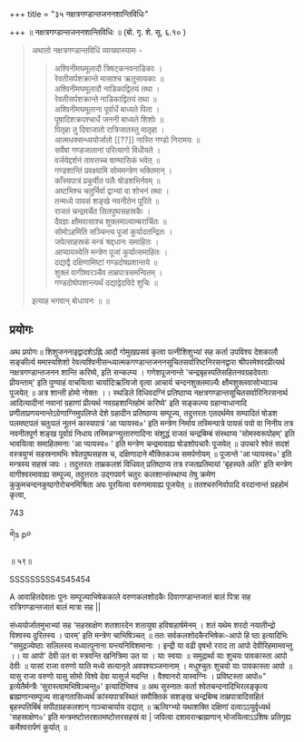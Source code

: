+++
title = "३५ नक्षत्रगण्डान्तजननशान्तिविधिः"

+++
॥ नक्षत्रगण्डान्तजननशान्तिविधिः ॥ (बो. गृ. शे. सू. ६.१० ) 

> अथातो नक्षत्रगण्डान्तविधिं व्याख्यास्यामः -
>
>> अश्विनीमघमूलादौ त्रिषट्कनवनाडिकाः ।  
रेवतीसर्पशक्रान्ते मासाश्च ऋतुसायकाः ॥  
अश्विनीमघमूलादौ नाडिकाद्वितयं तथा ।  
रेवतीसर्पशक्रान्ते नाडिकाद्वितयं तथा ॥  
अश्विनीमघमूलाना पूर्वार्धे बाध्यते पिता ।  
पूषादिशक्रपश्चार्धे जननी बाध्यते शिशोः ॥  
पितृहा तु दिवाजातो रात्रिजातस्तु मातृहा ।  
आत्मधक्सन्ध्ययोर्जातो [[??]] नास्ति गण्डो निरामयः ॥  
सर्वेषां गण्डजातानां परित्यागो विधीयते ।  
वर्जयेद्दर्शनं तावत्तच्च षाण्मासिकं भवेत् ॥  
गण्डशान्तिं प्रवक्ष्यामि सोममन्त्रेण भक्तिमान् ।  
काँस्यपात्रं प्रकुर्वीत पलैः षोडशभिर्नवम् ॥  
अष्टभिश्च चतुर्भिर्वा द्वाभ्यां वा शोभनं तथा ।  
तन्मध्ये पायसं शङ्खे नवनीतेन पूरिते ॥  
राजतं चन्द्रमर्चेत सितपुष्पसहस्रकैः ।  
दैवज्ञः क्षौमवासाश्च शुक्लमाल्याम्बरार्चितः ॥  
सोमोऽहमिति सञ्चिन्त्य पूजां कुर्यादतन्द्रितः ।  
जपेत्साहस्रकं मन्त्रं श्रद्दधानः समाहितः ।  
आप्यायस्वेति मन्त्रेण पूजां कुर्यात्समाहितः ।  
दद्याद्वै दक्षिणामिष्टां गण्डदोषप्रशान्तये ॥  
शुक्लं वागीश्वरञ्चैव ताम्रपात्रसमन्वितम् ।  
गण्डदोषोपशान्त्यर्थं दद्याद्वेदविदे शुचिः ॥ 
>
> इत्याह भगवान् बोधायनः ॥ ॥

## प्रयोगः

अथ प्रयोगः॥ शिशुजननाइद्वादशेऽह्नि आदौ गोमुखप्रसवं कृत्वा पत्नीशिशुभ्यां सह कर्ता उपविश्य देशकालौ सङ्कीर्त्य ममास्यशिशो रेवत्यश्विनीसन्ध्यात्मकगण्डान्तजननसूचितसर्वारिष्टनिरसनद्वारा श्रीपरमेश्वरप्रीत्यर्थ नक्षत्रगण्डान्तजनन शान्ति करिष्ये, इति सन्कल्प्य । गणेशपूजनान्ते 'चन्द्रबृहस्पतिसहितनवग्रहदेवताः प्रीयन्ताम्' इति पुण्याहं वाचयित्वा चार्यादिऋत्विजो वृत्वा आचार्य चन्दनशुक्लमाल्यैः क्षौमशुक्लवासोभ्याञ्च पूजयेत् ॥ अत्र शान्ती होमो नोक्तः ।। स्थडिले विधिवदग्निं प्रतिष्ठाप्य नक्षत्रगण्डान्तसूचितसर्वारिनिरसनार्थ आदित्यादीनां नवानां ग्रहाणां प्रीत्यर्थ नवग्रहशान्तिहोमं करिष्ये' इति सङ्कल्प्य ग्रहान्वाधानादि प्रणीताप्रणयनान्तेऽग्रेणाग्निमुपलिप्ते देशे ग्रहादीन प्रतिष्ठाप्य सम्पूज्य, तदुत्तरतः एतदर्थमेव सम्पादितं षोडश पलमष्टपलं चतुःपलं नूतनं कास्यपात्रं 'आ प्यायस्व०' इति मन्त्रेण निर्माय तस्मिन्पात्रे पायसं पयो वा निनीय तत्र नवनीतपूर्ण शङ्ख पूर्वाग्रं निधाय तस्मिन्नग्न्युत्तारणादिना संशुद्धं राजतं चन्द्रबिम्बं संस्थाप्य 'सोमस्वरूपोहम्' इति भावयित्वा समाहितमनाः 'आ प्यायस्व० ' इति मन्त्रेण चन्द्रमावाह्य षोडशोपचारैः पूजयेत् ॥ उपचारे श्वेतं सदशं वस्त्रयुग्मं सहस्रनामभिः श्वेतपुष्पसहस्र च, दक्षिणादाने मौक्तिकञ्च समर्पणोयम् ॥ पूजान्ते 'आ प्यायस्व०' इति मन्त्रस्य सहस्रं जपः । तदुत्तरतः ताम्रकलशं विधिवत् प्रतिष्ठाप्य तत्र रजतप्रतिमायां 'बृहस्पते अति' इति मन्त्रेण वागीश्वरमावाह्य सम्पूज्य, तदुत्तरतः उद्गपवर्ग चतुरः कलशान्संस्थाप्य तेषु क्रमेण कुकुमचन्दनकुष्ठगोरोचनमिश्रिता अपः पूरयित्वा वरुणमावाह्य पूजयेत् ॥ ततश्चरुनिर्वापादि वरदानान्तं ग्रहहोमं कृत्वा,

743

གེs p༠

॥ ५९॥

SSSSSSSSS4S45454

A आवाहितदेवताः पुनः सम्पूज्याभिषेककाले वरुणकलशोदकैः दिवागण्डान्तजातं बालं पित्रा सह रात्रिगण्डान्तजातं बालं मात्रा सह ||

संध्ययोर्जातमुभाभ्यां सह ‘सहस्राक्षेण शतशारदेन शतायुषा हविषाहार्षमेनम् । शतं यथेम शरदो नयातीन्द्रो विश्वस्य दुरितस्य । पारम्' इति मन्त्रेण चाभिषिञ्चत् ॥ ततः सर्वकलशोदकैरभिषेकः-आपो हि ष्ठा इत्यादिभिः “समुद्रज्येष्ठाः सलिलस्य मध्यात्पुनाना यन्त्यनिविशमानाः । इन्द्री या वढी वृषभो रराद ता आपो देवीरिहमामवन्तु ।। या आपो' देवी उत वा स्त्रवन्ति खनित्रिमा उत या । याः स्वयाः ॥ समुद्रार्था याः शुचयः पावकास्ता आपो देवीः ॥ यासां राजा वरुणो याति मध्ये सत्यानृते अवपश्यञ्जनानाम् । मधुश्चुतः शुचयो याः पावकास्ता आपो ॥ यासु राजा वरुणो यासु सोमो विश्वे देवा यासूर्ज मदन्ति । वैश्वानरो यास्वग्निः । प्रविष्टस्ता आपो०" इत्येतैर्मन्त्रैः ‘सुरास्त्वामभिषिञ्चन्तु०' इत्यादिभिश्च ॥ अथ सुस्नातः कर्ता श्वेतचन्दनादिभिरलङ्कृत्य ब्राह्मणान्सम्पूज्य साङ्गतासिध्यर्थं कांस्यपात्रस्थितं समौक्तिकं सशङ्ख चन्द्रबिम्ब ताम्रपात्रादिसहितं बृहस्पतिबिंबं सपीठग्रहकलशान् गाञ्चाचार्याय दद्यात् ॥ ऋत्विग्भ्यो यथाशक्ति दक्षिणां दत्वाऽऽयुर्वृध्यर्थ 'सहस्राक्षेण०' इति मन्त्रमष्टोत्तरशतमष्टोत्तरसहस्रं वा | जपित्वा दशावरान्ब्राह्मणान् भोजयित्वाऽऽशिषः प्रतिगृह्य कर्मेश्वरार्पणं कुर्यात् ॥